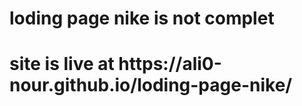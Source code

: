 # loding page nike is not complet

<h1> site is live at https://ali0-nour.github.io/loding-page-nike/</h1>
